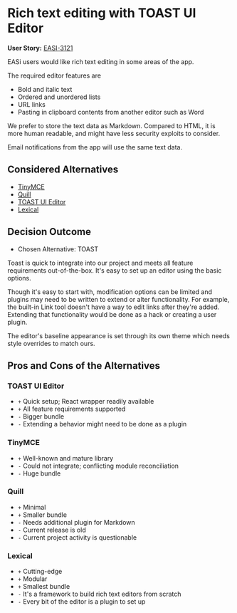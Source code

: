 # Rich text editing with TOAST UI Editor

**User Story:** [EASI-3121](https://jiraent.cms.gov/browse/EASI-3121)

EASi users would like rich text editing in some areas of the app.

The required editor features are
- Bold and italic text
- Ordered and unordered lists
- URL links
- Pasting in clipboard contents from another editor such as Word

We prefer to store the text data as Markdown. Compared to HTML, it is more human readable, and might have less security exploits to consider.

Email notifications from the app will use the same text data.

## Considered Alternatives

* [TinyMCE](https://github.com/tinymce/tinymce)
* [Quill](https://github.com/quilljs/quill)
* [TOAST UI Editor](https://github.com/nhn/tui.editor/tree/master)
* [Lexical](https://github.com/facebook/lexical)

## Decision Outcome

* Chosen Alternative: TOAST

Toast is quick to integrate into our project and meets all feature requirements out-of-the-box. It's easy to set up an editor using the basic options.

Though it's easy to start with, modification options can be limited and plugins may need to be written to extend or alter functionality. For example, the built-in Link tool doesn't have a way to edit links after they're added. Extending that functionality would be done as a hack or creating a user plugin.

The editor's baseline appearance is set through its own theme which needs style overrides to match ours.

## Pros and Cons of the Alternatives

### TOAST UI Editor
* `+` Quick setup; React wrapper readily available
* `+` All feature requirements supported
* `-` Bigger bundle
* `-` Extending a behavior might need to be done as a plugin

### TinyMCE

* `+` Well-known and mature library
* `-` Could not integrate; conflicting module reconciliation
* `-` Huge bundle

### Quill

* `+` Minimal
* `+` Smaller bundle
* `-` Needs additional plugin for Markdown
* `-` Current release is old
* `-` Current project activity is questionable

### Lexical

* `+` Cutting-edge
* `+` Modular
* `+` Smallest bundle
* `-` It's a framework to build rich text editors from scratch
* `-` Every bit of the editor is a plugin to set up